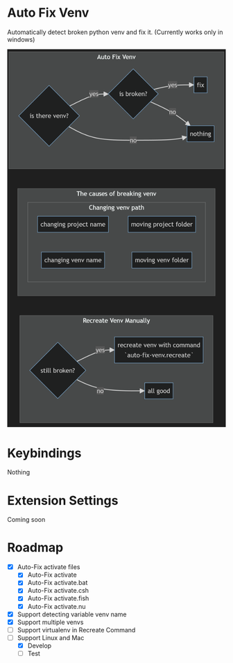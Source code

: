 ﻿# Auto Fix Venv

Automatically detect broken python venv and fix it.
(Currently works only in windows)


![flowchart](docs/flowchart.png)

# Keybindings

Nothing

# Extension Settings

Coming soon

# Roadmap

- [x] Auto-Fix activate files
  - [x] Auto-Fix activate
  - [x] Auto-Fix activate.bat
  - [x] Auto-Fix activate.csh
  - [x] Auto-Fix activate.fish
  - [x] Auto-Fix activate.nu
- [x] Support detecting variable venv name
- [x] Support multiple venvs
- [ ] Support virtualenv in Recreate Command
- [ ] Support Linux and Mac
  - [x] Develop
  - [ ] Test
